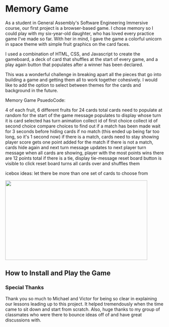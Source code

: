 <h1>Memory Game</h1>

As a student in General Assembly's Software Engineering Immersive course, our first project is a browser-based game. I chose memory so I could play with my six-year-old daughter, who has loved every practice game I've made so far. With her in mind, I gave the game a colorful unicorn in space theme with simple fruit graphics on the card faces. 

I used a combination of HTML, CSS, and Javascript to create the gameboard, a deck of card that shuffles at the start of every game, and a play again button that populates after a winner has been declared. 

This was a wonderful challenge in breaking apart all the pieces that go into building a game and getting them all to work together cohesively. I would like to add the option to select between themes for the cards and background in the future. 

Memory Game PsuedoCode:

4 of each fruit, 6 different fruits for 24 cards total
cards need to populate at random for the start of the game
message populates to display whose turn it is
card selected has turn animation
collect id of first choice
collect id of second choice
compare choices to find out if a match has been made
wait for 3 seconds before hiding cards if no match (this ended up being far too long, so it's 1 second now)
if there is a match, cards need to stay showing
player score gets one point added for the match
if there is not a match, cards hide again and next turn
message updates to next player turn message
when all cards are showing, player with the most points wins
there are 12 points total
if there is a tie, display tie-message
reset board button is visible to click
reset board turns all cards over and shuffles them

icebox ideas:
let there be more than one set of cards to choose from

<img src="https://i.imgur.com/mMuBGMJ.png" width="450" height="253">

<h2>How to Install and Play the Game</h2>

<h3>Special Thanks</h3>
Thank you so much to Michael and Victor for being so clear in explaining our lessons leading up to this project. It helped tremendously when the time came to sit down and start from scratch. Also, huge thanks to my group of classmates who were there to bounce ideas off of and have great discussions with.